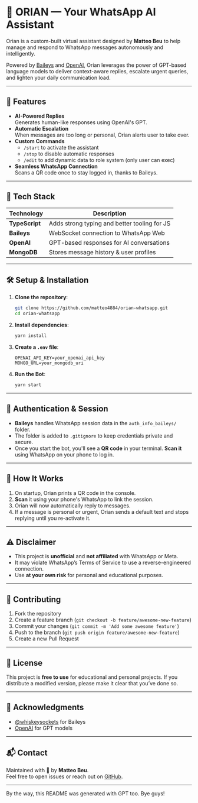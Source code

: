 # 🤖 ORIAN — Your WhatsApp AI Assistant

Orian is a custom-built virtual assistant designed by **Matteo Beu** to help manage and respond to WhatsApp messages autonomously and intelligently.

Powered by [Baileys](https://github.com/WhiskeySockets/Baileys) and [OpenAI](https://platform.openai.com/), Orian leverages the power of GPT-based language models to deliver context-aware replies, escalate urgent queries, and lighten your daily communication load.

---

## 📌 Features

- **AI-Powered Replies**  
  Generates human-like responses using OpenAI's GPT.
- **Automatic Escalation**  
  When messages are too long or personal, Orian alerts user to take over.
- **Custom Commands**
  - `/start` to activate the assistant
  - `/stop` to disable automatic responses
  - `/edit` to add dynamic data to role system (only user can exec)
- **Seamless WhatsApp Connection**  
  Scans a QR code once to stay logged in, thanks to Baileys.

---

## 🚀 Tech Stack

| Technology     | Description                                  |
| -------------- | -------------------------------------------- |
| **TypeScript** | Adds strong typing and better tooling for JS |
| **Baileys**    | WebSocket connection to WhatsApp Web         |
| **OpenAI**     | GPT-based responses for AI conversations     |
| **MongoDB**    | Stores message history & user profiles       |

---

## 🛠️ Setup & Installation

1. **Clone the repository**:
   ```bash
   git clone https://github.com/matteo4884/orian-whatsapp.git
   cd orian-whatsapp
   ```
2. **Install dependencies**:
   ```bash
   yarn install
   ```
3. **Create a `.env` file**:
   ```plaintext
   OPENAI_API_KEY=your_openai_api_key
   MONGO_URL=your_mongodb_uri
   ```
4. **Run the Bot**:
   ```bash
   yarn start
   ```

---

## 🔐 Authentication & Session

- **Baileys** handles WhatsApp session data in the `auth_info_baileys/` folder.
- The folder is added to `.gitignore` to keep credentials private and secure.
- Once you start the bot, you'll see a **QR code** in your terminal. **Scan it** using WhatsApp on your phone to log in.

---

## 💬 How It Works

1. On startup, Orian prints a QR code in the console.
2. **Scan** it using your phone's WhatsApp to link the session.
3. Orian will now automatically reply to messages.
4. If a message is personal or urgent, Orian sends a default text and stops replying until you re-activate it.

---

## ⚠️ Disclaimer

- This project is **unofficial** and **not affiliated** with WhatsApp or Meta.
- It may violate WhatsApp’s Terms of Service to use a reverse-engineered connection.
- Use **at your own risk** for personal and educational purposes.

---

## 🤝 Contributing

1. Fork the repository
2. Create a feature branch (`git checkout -b feature/awesome-new-feature`)
3. Commit your changes (`git commit -m 'Add some awesome feature'`)
4. Push to the branch (`git push origin feature/awesome-new-feature`)
5. Create a new Pull Request

---

## 🏅 License

This project is **free to use** for educational and personal projects. If you distribute a modified version, please make it clear that you’ve done so.

---

## 🙌 Acknowledgments

- [@whiskeysockets](https://github.com/WhiskeySockets) for Baileys
- [OpenAI](https://openai.com/) for GPT models

---

## 📬 Contact

Maintained with 💜 by **Matteo Beu**.  
Feel free to open issues or reach out on [GitHub](https://github.com/matteo4884).

---

By the way, this README was generated with GPT too. Bye guys!
